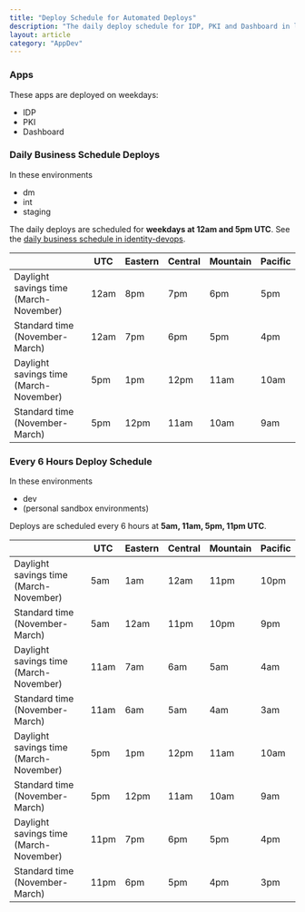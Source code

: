 ```yaml
---
title: "Deploy Schedule for Automated Deploys"
description: "The daily deploy schedule for IDP, PKI and Dashboard in lower environments"
layout: article
category: "AppDev"
---
```


### Apps

These apps are deployed on weekdays:

- IDP
- PKI
- Dashboard

### Daily Business Schedule Deploys

In these environments

- dm
- int
- staging

The daily deploys are scheduled for **weekdays at 12am and 5pm UTC**. See
the [daily business schedule in identity-devops][identity-devops-schedule].

|                                 | UTC | Eastern | Central | Mountain | Pacific |
|---------------------------------------------|------|------|------|------|------|
| Daylight savings time<br />(March-November) | 12am | 8pm  | 7pm  | 6pm  | 5pm  |
| Standard time<br />(November-March)         | 12am | 7pm  | 6pm  | 5pm  | 4pm  |
| Daylight savings time<br />(March-November) | 5pm  | 1pm  | 12pm | 11am | 10am |
| Standard time<br />(November-March)         | 5pm  | 12pm | 11am | 10am | 9am  |

[identity-devops-schedule]: https://github.com/18F/identity-terraform/blob/3a37047cfae6949dab1150025c528ccc5332f837/asg_recycle/main.tf#L44-L78

### Every 6 Hours Deploy Schedule

In these environments

- dev
- (personal sandbox environments)

Deploys are scheduled every 6 hours at **5am, 11am, 5pm, 11pm UTC**.

|                                 | UTC | Eastern | Central | Mountain | Pacific |
|---------------------------------------------|------|------|------|------|------|
| Daylight savings time<br />(March-November) | 5am  | 1am  | 12am | 11pm | 10pm |
| Standard time<br />(November-March)         | 5am  | 12am | 11pm | 10pm | 9pm  |
| Daylight savings time<br />(March-November) | 11am | 7am  | 6am  | 5am  | 4am  |
| Standard time<br />(November-March)         | 11am | 6am  | 5am  | 4am  | 3am  |
| Daylight savings time<br />(March-November) | 5pm  | 1pm  | 12pm | 11am | 10am |
| Standard time<br />(November-March)         | 5pm  | 12pm | 11am | 10am | 9am  |
| Daylight savings time<br />(March-November) | 11pm | 7pm  | 6pm  | 5pm  | 4pm  |
| Standard time<br />(November-March)         | 11pm | 6pm  | 5pm  | 4pm  | 3pm  |
